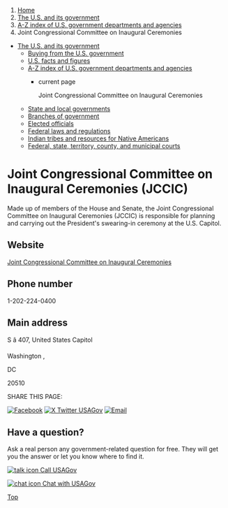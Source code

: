 1. [Home](/)
2. [The U.S. and its government](/about-the-us)
3. [A-Z index of U.S. government departments and agencies](/agency-index)
4. Joint Congressional Committee on Inaugural Ceremonies

* [The U.S. and its government](/about-the-us)
  + [Buying from the U.S. government](/buy-from-government)
  + [U.S. facts and figures](/facts-figures)
  + [A-Z index of U.S. government departments and agencies](/agency-index)
    - current page

      Joint Congressional Committee on Inaugural Ceremonies
  + [State and local governments](/state-local-governments)
  + [Branches of government](/branches-of-government)
  + [Elected officials](/elected-officials)
  + [Federal laws and regulations](/laws-and-regulations)
  + [Indian tribes and resources for Native Americans](/tribes)
  + [Federal, state, territory, county, and municipal courts](/courts)

Joint Congressional Committee on Inaugural Ceremonies
(JCCIC)
=============================================================

Made up of members of the House and Senate, the Joint Congressional Committee on Inaugural Ceremonies (JCCIC) is responsible for planning and carrying out the President's swearing-in ceremony at the U.S. Capitol.

Website
-------

[Joint Congressional Committee on Inaugural Ceremonies](https://www.inaugural.senate.gov/)

Phone number
------------

1-202-224-0400

Main address
------------

S â 407, United States Capitol
  

Washington ,

DC

20510

SHARE THIS PAGE:

[![Facebook](/themes/custom/usagov/images/social-media-icons/Facebook_Icon.svg)](https://www.facebook.com/sharer/sharer.php?u=https://www.usa.gov/agencies/joint-congressional-committee-on-inaugural-ceremonies&v=3)
[![X Twitter USAGov](/themes/custom/usagov/images/social-media-icons/X_Twitter_Icon.svg?version=2)](https://twitter.com/intent/tweet?source=webclient&text=https://www.usa.gov/agencies/joint-congressional-committee-on-inaugural-ceremonies)
[![Email](/themes/custom/usagov/images/social-media-icons/Email_Icon.svg?version=2)](mailto:?subject=https://www.usa.gov/agencies/joint-congressional-committee-on-inaugural-ceremonies)

Have a question?
----------------

Ask a real person any government-related question for free. They will get you the answer or let you know where to find it.

[![talk icon](/themes/custom/usagov/images/ICONS_talk.png)
Call USAGov](/phone)

[![chat icon](/themes/custom/usagov/images/ICONS_chat.png)
Chat with USAGov](/chat)

[Top](#main-content)